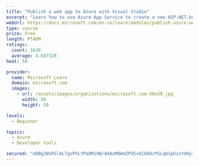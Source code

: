 ```yaml
---
title: "Publish a web app to Azure with Visual Studio"
excerpt: "Learn how to use Azure App Service to create a new ASP.NET-based web app, then publish and update directly from Visual Studio."
webUrl: https://docs.microsoft.com/en-us/learn/modules/publish-azure-web-app-with-visual-studio/
type: course
price: Free
length: PT48M
ratings:
  count: 3630
  average: 4.687328
heat: 50

provider:
  name: Microsoft Learn
  domain: microsoft.com
  images:
    - url: /assets/images/organizations/microsoft.com-50x50.jpg
      width: 50
      height: 50

levels:
  - Beginner

topics:
  - Azure
  - Developer tools

secured: "m8Bg2WsR5lALTgoPhLYPaOM1HW/84AoM8AmZPdSvECOddcPSLq81pUivtUHy1dR6eUu8YnfZlJ36qJrYUEwnxlRh2tmPXVf60+UNFffD500KQ16idRJcEIkU9YI7djM0c7cYFkqwspU5+HZD2xDnxFD8xG0RfkmHpJXPpHXf1L8kXByn/9w1KRFUs0iHJ/y+jOyomAHOqofzFWrZCK/FcoIoMljY3ifDLdJMv2U7jGyjAMwZEUifmXWCRTae4jSY64AreM2PM9FGfKTiUFXdkAs7qV5dWRabPrNjVV3m9RfsJ5M3zfT1bRAm6yPZiSeG0zBnePZdAzZKtChsODEHGcYzpZxjqUozPRUU2t8u//HzNhl2zbZRpLzlhoUgGFUd80zv9H4LloXnplphvJlEc5+qRrDROi1JVvvNvn5/3ic=;DVWKTIScBd4P2Ac7y29+/Q=="
---
```


